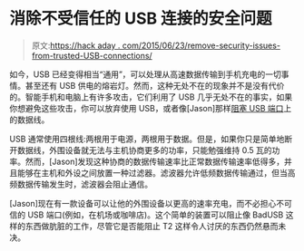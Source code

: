 # 消除不受信任的 USB 连接的安全问题

> 原文:[https://hack aday . com/2015/06/23/remove-security-issues-from-trusted-USB-connections/](https://hackaday.com/2015/06/23/remove-security-issues-from-untrusted-usb-connections/)

如今，USB 已经变得相当“通用”，可以处理从高速数据传输到手机充电的一切事情。甚至还有 USB 供电的熔岩灯。然而，这种无处不在的现象并不是没有代价的。智能手机和电脑上有许多攻击，它们利用了 USB 几乎无处不在的事实，如果你想避免这些攻击，你可以放弃使用 USB，或者像[Jason]那样[阻塞 USB 端口](http://www.reclaimerlabs.com/blog/2015/6/2/charging-safely-over-usb)上的数据线。

USB 通常使用四根线:两根用于电源，两根用于数据。但是，如果你只是简单地断开数据线，外围设备就无法与主机协商更多的功率，只能勉强维持 0.5 瓦的功率。然而，[Jason]发现这种协商的数据传输速率比正常数据传输速率低得多，并且能够在主机和外设之间放置一种过滤器。滤波器允许低频数据传输通过，但当高频数据传输发生时，滤波器会阻止通信。

[Jason]现在有一款设备可以让他的外围设备以更高的速率充电，而不必担心不可信的 USB 端口(例如，在机场或咖啡店)。这个简单的装置可以阻止像 BadUSB 这样的东西做肮脏的工作，尽管它是否能阻止 T2 这样令人讨厌的东西仍然悬而未决。